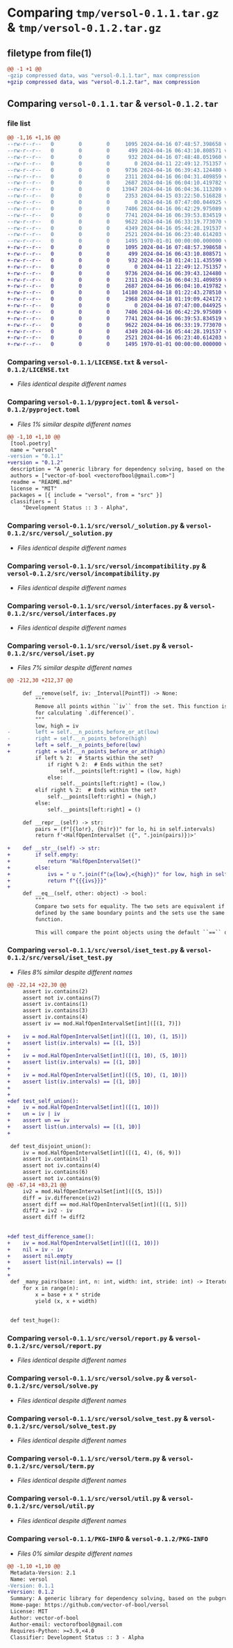 # Comparing `tmp/versol-0.1.1.tar.gz` & `tmp/versol-0.1.2.tar.gz`

## filetype from file(1)

```diff
@@ -1 +1 @@
-gzip compressed data, was "versol-0.1.1.tar", max compression
+gzip compressed data, was "versol-0.1.2.tar", max compression
```

## Comparing `versol-0.1.1.tar` & `versol-0.1.2.tar`

### file list

```diff
@@ -1,16 +1,16 @@
--rw-r--r--   0        0        0     1095 2024-04-16 07:48:57.398658 versol-0.1.1/LICENSE.txt
--rw-r--r--   0        0        0      499 2024-04-16 06:43:10.808571 versol-0.1.1/README.md
--rw-r--r--   0        0        0      932 2024-04-16 07:48:48.051960 versol-0.1.1/pyproject.toml
--rw-r--r--   0        0        0        0 2024-04-11 22:49:12.751357 versol-0.1.1/src/versol/__init__.py
--rw-r--r--   0        0        0     9736 2024-04-16 06:39:43.124480 versol-0.1.1/src/versol/_solution.py
--rw-r--r--   0        0        0     2311 2024-04-16 06:04:31.409859 versol-0.1.1/src/versol/incompatibility.py
--rw-r--r--   0        0        0     2687 2024-04-16 06:04:10.419782 versol-0.1.1/src/versol/interfaces.py
--rw-r--r--   0        0        0    13947 2024-04-16 06:04:36.113209 versol-0.1.1/src/versol/iset.py
--rw-r--r--   0        0        0     2353 2024-04-15 03:22:50.516828 versol-0.1.1/src/versol/iset_test.py
--rw-r--r--   0        0        0        0 2024-04-16 07:47:00.044925 versol-0.1.1/src/versol/py.typed
--rw-r--r--   0        0        0     7406 2024-04-16 06:42:29.975089 versol-0.1.1/src/versol/report.py
--rw-r--r--   0        0        0     7741 2024-04-16 06:39:53.834519 versol-0.1.1/src/versol/solve.py
--rw-r--r--   0        0        0     9622 2024-04-16 06:33:19.773070 versol-0.1.1/src/versol/solve_test.py
--rw-r--r--   0        0        0     4349 2024-04-16 05:44:28.191537 versol-0.1.1/src/versol/term.py
--rw-r--r--   0        0        0     2521 2024-04-16 06:23:40.614203 versol-0.1.1/src/versol/util.py
--rw-r--r--   0        0        0     1495 1970-01-01 00:00:00.000000 versol-0.1.1/PKG-INFO
+-rw-r--r--   0        0        0     1095 2024-04-16 07:48:57.398658 versol-0.1.2/LICENSE.txt
+-rw-r--r--   0        0        0      499 2024-04-16 06:43:10.808571 versol-0.1.2/README.md
+-rw-r--r--   0        0        0      932 2024-04-18 01:24:11.435590 versol-0.1.2/pyproject.toml
+-rw-r--r--   0        0        0        0 2024-04-11 22:49:12.751357 versol-0.1.2/src/versol/__init__.py
+-rw-r--r--   0        0        0     9736 2024-04-16 06:39:43.124480 versol-0.1.2/src/versol/_solution.py
+-rw-r--r--   0        0        0     2311 2024-04-16 06:04:31.409859 versol-0.1.2/src/versol/incompatibility.py
+-rw-r--r--   0        0        0     2687 2024-04-16 06:04:10.419782 versol-0.1.2/src/versol/interfaces.py
+-rw-r--r--   0        0        0    14180 2024-04-18 01:22:43.278510 versol-0.1.2/src/versol/iset.py
+-rw-r--r--   0        0        0     2968 2024-04-18 01:19:09.424172 versol-0.1.2/src/versol/iset_test.py
+-rw-r--r--   0        0        0        0 2024-04-16 07:47:00.044925 versol-0.1.2/src/versol/py.typed
+-rw-r--r--   0        0        0     7406 2024-04-16 06:42:29.975089 versol-0.1.2/src/versol/report.py
+-rw-r--r--   0        0        0     7741 2024-04-16 06:39:53.834519 versol-0.1.2/src/versol/solve.py
+-rw-r--r--   0        0        0     9622 2024-04-16 06:33:19.773070 versol-0.1.2/src/versol/solve_test.py
+-rw-r--r--   0        0        0     4349 2024-04-16 05:44:28.191537 versol-0.1.2/src/versol/term.py
+-rw-r--r--   0        0        0     2521 2024-04-16 06:23:40.614203 versol-0.1.2/src/versol/util.py
+-rw-r--r--   0        0        0     1495 1970-01-01 00:00:00.000000 versol-0.1.2/PKG-INFO
```

### Comparing `versol-0.1.1/LICENSE.txt` & `versol-0.1.2/LICENSE.txt`

 * *Files identical despite different names*

### Comparing `versol-0.1.1/pyproject.toml` & `versol-0.1.2/pyproject.toml`

 * *Files 1% similar despite different names*

```diff
@@ -1,10 +1,10 @@
 [tool.poetry]
 name = "versol"
-version = "0.1.1"
+version = "0.1.2"
 description = "A generic library for dependency solving, based on the pubgrub algorithm"
 authors = ["vector-of-bool <vectorofbool@gmail.com>"]
 readme = "README.md"
 license = "MIT"
 packages = [{ include = "versol", from = "src" }]
 classifiers = [
     "Development Status :: 3 - Alpha",
```

### Comparing `versol-0.1.1/src/versol/_solution.py` & `versol-0.1.2/src/versol/_solution.py`

 * *Files identical despite different names*

### Comparing `versol-0.1.1/src/versol/incompatibility.py` & `versol-0.1.2/src/versol/incompatibility.py`

 * *Files identical despite different names*

### Comparing `versol-0.1.1/src/versol/interfaces.py` & `versol-0.1.2/src/versol/interfaces.py`

 * *Files identical despite different names*

### Comparing `versol-0.1.1/src/versol/iset.py` & `versol-0.1.2/src/versol/iset.py`

 * *Files 7% similar despite different names*

```diff
@@ -212,30 +212,37 @@
 
     def __remove(self, iv: _Interval[PointT]) -> None:
         """
         Remove all points within ``iv`` from the set. This function is only used
         for calculating `.difference()`.
         """
         low, high = iv
-        left = self.__n_points_before_or_at(low)
-        right = self.__n_points_before(high)
+        left = self.__n_points_before(low)
+        right = self.__n_points_before_or_at(high)
         if left % 2:  # Starts within the set?
             if right % 2:  # Ends within the set?
                 self.__points[left:right] = (low, high)
             else:
                 self.__points[left:right] = (low,)
         elif right % 2:  # Ends within the set?
             self.__points[left:right] = (high,)
         else:
             self.__points[left:right] = ()
 
     def __repr__(self) -> str:
         pairs = (f"[{lo!r}, {hi!r})" for lo, hi in self.intervals)
         return f'<HalfOpenIntervalSet ⟨{", ".join(pairs)}⟩>'
 
+    def __str__(self) -> str:
+        if self.empty:
+            return "HalfOpenIntervalSet()"
+        else:
+            ivs = " ∪ ".join(f"⟨≥{low},<{high}⟩" for low, high in self.intervals)
+            return f"{{{ivs}}}"
+
     def __eq__(self, other: object) -> bool:
         """
         Compare two sets for equality. The two sets are equivalent if it is
         defined by the same boundary points and the sets use the same key
         function.
 
         This will compare the point objects using the default ``==`` operator.
```

### Comparing `versol-0.1.1/src/versol/iset_test.py` & `versol-0.1.2/src/versol/iset_test.py`

 * *Files 8% similar despite different names*

```diff
@@ -22,14 +22,30 @@
     assert iv.contains(2)
     assert not iv.contains(7)
     assert iv.contains(1)
     assert iv.contains(3)
     assert iv.contains(4)
     assert iv == mod.HalfOpenIntervalSet[int]([(1, 7)])
 
+    iv = mod.HalfOpenIntervalSet[int]([(1, 10), (1, 15)])
+    assert list(iv.intervals) == [(1, 15)]
+
+    iv = mod.HalfOpenIntervalSet[int]([(1, 10), (5, 10)])
+    assert list(iv.intervals) == [(1, 10)]
+
+    iv = mod.HalfOpenIntervalSet[int]([(5, 10), (1, 10)])
+    assert list(iv.intervals) == [(1, 10)]
+
+
+def test_self_union():
+    iv = mod.HalfOpenIntervalSet[int]([(1, 10)])
+    un = iv | iv
+    assert un == iv
+    assert list(un.intervals) == [(1, 10)]
+
 
 def test_disjoint_union():
     iv = mod.HalfOpenIntervalSet[int]([(1, 4), (6, 9)])
     assert iv.contains(1)
     assert not iv.contains(4)
     assert iv.contains(6)
     assert not iv.contains(9)
@@ -67,14 +83,21 @@
     iv2 = mod.HalfOpenIntervalSet[int]([(5, 15)])
     diff = iv.difference(iv2)
     assert diff == mod.HalfOpenIntervalSet[int]([(1, 5)])
     diff2 = iv2 - iv
     assert diff != diff2
 
 
+def test_difference_same():
+    iv = mod.HalfOpenIntervalSet[int]([(1, 10)])
+    nil = iv - iv
+    assert nil.empty
+    assert list(nil.intervals) == []
+
+
 def _many_pairs(base: int, n: int, width: int, stride: int) -> Iterator[tuple[int, int]]:
     for x in range(n):
         x = base + x * stride
         yield (x, x + width)
 
 
 def test_huge():
```

### Comparing `versol-0.1.1/src/versol/report.py` & `versol-0.1.2/src/versol/report.py`

 * *Files identical despite different names*

### Comparing `versol-0.1.1/src/versol/solve.py` & `versol-0.1.2/src/versol/solve.py`

 * *Files identical despite different names*

### Comparing `versol-0.1.1/src/versol/solve_test.py` & `versol-0.1.2/src/versol/solve_test.py`

 * *Files identical despite different names*

### Comparing `versol-0.1.1/src/versol/term.py` & `versol-0.1.2/src/versol/term.py`

 * *Files identical despite different names*

### Comparing `versol-0.1.1/src/versol/util.py` & `versol-0.1.2/src/versol/util.py`

 * *Files identical despite different names*

### Comparing `versol-0.1.1/PKG-INFO` & `versol-0.1.2/PKG-INFO`

 * *Files 0% similar despite different names*

```diff
@@ -1,10 +1,10 @@
 Metadata-Version: 2.1
 Name: versol
-Version: 0.1.1
+Version: 0.1.2
 Summary: A generic library for dependency solving, based on the pubgrub algorithm
 Home-page: https://github.com/vector-of-bool/versol
 License: MIT
 Author: vector-of-bool
 Author-email: vectorofbool@gmail.com
 Requires-Python: >=3.9,<4.0
 Classifier: Development Status :: 3 - Alpha
```

